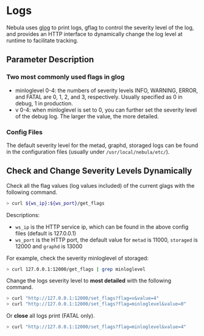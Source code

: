 # Logs

Nebula uses [glog](https://github.com/google/glog) to print logs, gflag to control the severity level of the log, and provides an HTTP interface to dynamically change the log level at runtime to facilitate tracking.

## Parameter Description

### Two most commonly used flags in glog

- minloglevel 0-4: the numbers of severity levels INFO, WARNING, ERROR, and FATAL are 0, 1, 2, and 3, respectively. Usually specified as 0 in debug, 1 in production.
- v 0-4: when minloglevel is set to 0,  you can further set the severity level of the debug log. The larger the value, the more detailed.

### Config Files

The default severity level for the metad, graphd, storaged logs can be found in the configuration files (usually under `/usr/local/nebula/etc/`).

## Check and Change Severity Levels Dynamically

Check all the flag values (log values included) of the current glags with the following command.

```bash
> curl ${ws_ip}:${ws_port}/get_flags
```

Descriptions:

- `ws_ip` is the HTTP service ip, which can be found in the above config files (default is 127.0.0.1)
- `ws_port` is the HTTP port, the default value for `metad` is 11000, `storaged` is 12000 and `graphd` is 13000

For example, check the severity minloglevel of storaged:

```bash
> curl 127.0.0.1:12000/get_flags | grep minloglevel
```

Change the logs severity level to **most detailed** with the following command.

```bash
> curl "http://127.0.0.1:12000/set_flags?flag=v&value=4"
> curl "http://127.0.0.1:12000/set_flags?flag=minloglevel&value=0"
```

Or **close** all logs print (FATAL only).

```bash
> curl "http://127.0.0.1:12000/set_flags?flag=minloglevel&value=4"
```
